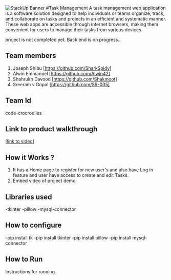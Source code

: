 ![StackUp Banner]([https://tinkerhub.frappe.cloud/files/stackup%20banner.jpeg])
#Task Management 
A task management web application is a software solution designed to help individuals or teams organize, track, and collaborate on tasks and projects in an efficient and systematic manner. These web apps are accessible through internet browsers, making them convenient for users to manage their tasks from various devices. 

project is not completed yet. 
Back end is on progress..


## Team members
1. Joseph Shibu [https://github.com/SharkSpidy]
2. Alwin Emmanuel [https://github.com/Alwin42]
3. Shahrukh Davood [https://github.com/Shakmoot]
4. Sreeram v Gopal [https://github.com/SR-005]
## Team Id
code-crocrodiles
## Link to product walkthrough
[[link to video](https://drive.google.com/file/d/1Y74saCWTh67DeQCfGIsJEj7z1jkoOgbr/view?usp=sharing)]
## How it Works ?
1. It has a Home page to register for new user's and also have Log in feature and user have access to create and edit Tasks. 
2. Embed video of project demo
## Libraries used
-tkinter
-pillow
-mysql-connector
## How to configure
-pip install tk
-pip install tkinter
-pip install pillow
-pip install mysql-connector
## How to Run
Instructions for running
